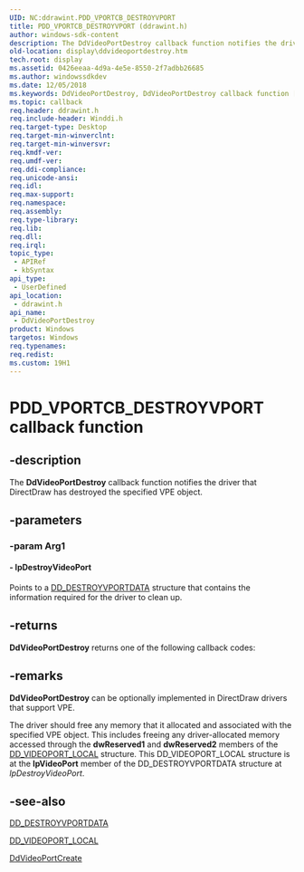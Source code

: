 ```yaml
---
UID: NC:ddrawint.PDD_VPORTCB_DESTROYVPORT
title: PDD_VPORTCB_DESTROYVPORT (ddrawint.h)
author: windows-sdk-content
description: The DdVideoPortDestroy callback function notifies the driver that DirectDraw has destroyed the specified VPE object.
old-location: display\ddvideoportdestroy.htm
tech.root: display
ms.assetid: 0426eeaa-4d9a-4e5e-8550-2f7adbb26685
ms.author: windowssdkdev
ms.date: 12/05/2018
ms.keywords: DdVideoPortDestroy, DdVideoPortDestroy callback function [Display Devices], PDD_VPORTCB_DESTROYVPORT, PDD_VPORTCB_DESTROYVPORT callback, ddfncs_865d04b1-c817-4000-9fdc-9e498dee679c.xml, ddrawint/DdVideoPortDestroy, display.ddvideoportdestroy
ms.topic: callback
req.header: ddrawint.h
req.include-header: Winddi.h
req.target-type: Desktop
req.target-min-winverclnt: 
req.target-min-winversvr: 
req.kmdf-ver: 
req.umdf-ver: 
req.ddi-compliance: 
req.unicode-ansi: 
req.idl: 
req.max-support: 
req.namespace: 
req.assembly: 
req.type-library: 
req.lib: 
req.dll: 
req.irql: 
topic_type:
 - APIRef
 - kbSyntax
api_type:
 - UserDefined
api_location:
 - ddrawint.h
api_name:
 - DdVideoPortDestroy
product: Windows
targetos: Windows
req.typenames: 
req.redist: 
ms.custom: 19H1
---
```


# PDD_VPORTCB_DESTROYVPORT callback function


## -description


The <b>DdVideoPortDestroy</b> callback function notifies the driver that DirectDraw has destroyed the specified VPE object.


## -parameters




### -param Arg1








#### - lpDestroyVideoPort

Points to a <a href="https://docs.microsoft.com/windows/desktop/api/ddrawint/ns-ddrawint-_dd_destroyvportdata">DD_DESTROYVPORTDATA</a> structure that contains the information required for the driver to clean up.


## -returns



<b>DdVideoPortDestroy</b> returns one of the following callback codes:




## -remarks



<b>DdVideoPortDestroy</b> can be optionally implemented in DirectDraw drivers that support VPE.

The driver should free any memory that it allocated and associated with the specified VPE object. This includes freeing any driver-allocated memory accessed through the <b>dwReserved1</b> and <b>dwReserved2</b> members of the <a href="https://docs.microsoft.com/windows/desktop/api/ddrawint/ns-ddrawint-_dd_videoport_local">DD_VIDEOPORT_LOCAL</a> structure. This DD_VIDEOPORT_LOCAL structure is at the <b>lpVideoPort</b> member of the DD_DESTROYVPORTDATA structure at <i>lpDestroyVideoPort</i>. 




## -see-also




<a href="https://docs.microsoft.com/windows/desktop/api/ddrawint/ns-ddrawint-_dd_destroyvportdata">DD_DESTROYVPORTDATA</a>



<a href="https://docs.microsoft.com/windows/desktop/api/ddrawint/ns-ddrawint-_dd_videoport_local">DD_VIDEOPORT_LOCAL</a>



<a href="https://docs.microsoft.com/windows/desktop/api/ddrawint/nc-ddrawint-pdd_vportcb_createvideoport">DdVideoPortCreate</a>
 

 


